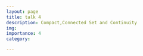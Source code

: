 ```yaml
---
layout: page
title: talk 4
description: Compact,Connected Set and Continuity
img: 
importance: 4
category: 

--- 
```


